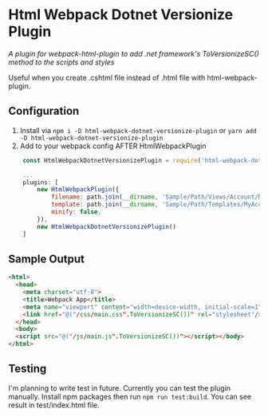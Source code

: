 # Html Webpack Dotnet Versionize Plugin
_A plugin for webpack-html-plugin to add .net framework's ToVersionizeSC() method to the scripts and styles_

Useful when you create .cshtml file instead of .html file with html-webpack-plugin.

## Configuration

1. Install via `npm i -D html-webpack-dotnet-versionize-plugin` or `yarn add -D html-webpack-dotnet-versionize-plugin`
1. Add to your webpack config AFTER HtmlWebpackPlugin
```javascript
    const HtmlWebpackDotnetVersionizePlugin = require('html-webpack-dotnet-versionize-plugin');

    ...
    plugins: [
        new HtmlWebpackPlugin({
            filename: path.join(__dirname, 'Sample/Path/Views/Account/MyAccount.cshtml'),
            template: path.join(__dirname, 'Sample/Path/Templates/MyAccount.ejs'),
            minify: false,
        }),
        new HtmlWebpackDotnetVersionizePlugin()
    ]
```

## Sample Output
```html
<html>
  <head>
    <meta charset="utf-8">
    <title>Webpack App</title>
    <meta name="viewport" content="width=device-width, initial-scale=1"/>
    <link href="@("/css/main.css".ToVersionizeSC())" rel="stylesheet"/>
  </head>
  <body>
  <script src="@("/js/main.js".ToVersionizeSC())"></script></body>
</html>
```

## Testing
I'm planning to write test in future. Currently you can test the plugin manually.
Install npm packages then run `npm run test:build`. You can see result in test/index.html file.
